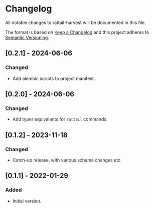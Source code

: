 
# Changelog
All notable changes to rattail-harvest will be documented in this file.

The format is based on [Keep a Changelog](http://keepachangelog.com/en/1.0.0/)
and this project adheres to [Semantic Versioning](http://semver.org/spec/v2.0.0.html).

## [0.2.1] - 2024-06-06
### Changed
- Add alembic scripts to project manifest.

## [0.2.0] - 2024-06-06
### Changed
- Add typer equivalents for `rattail` commands.

## [0.1.2] - 2023-11-18
### Changed
- Catch-up release, with various schema changes etc.

## [0.1.1] - 2022-01-29
### Added
- Initial version.

